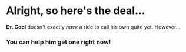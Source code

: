 <!DOCTYPE html>
  <html>
    <head>
    <h1>Alright, so here's the deal...</h1>
    </head>
    <body>
    <p><b>Dr. Cool</b> doesn't exactly <i>have</i> a ride to call his own quite yet. However...</p>
    <h3>You can help him get one right now!</h3>
